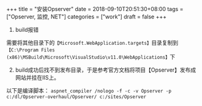 +++
title = "安装Opserver"
date = 2018-09-10T20:51:30+08:00
tags = ["Opserver, 监控, NET"]
categories = ["work"]
draft = false
+++

1. build报错

需要将其他目录下的`【Microsoft.WebApplication.targets】`目录复制到`【C:\Program Files (x86)\MSBuild\Microsoft\VisualStudio\v11.0\WebApplications】`下

2. build成功后找不到发布目录，于是参考官方文档将项目【Opserver】发布成网站并挂在IIS上。

以下是编译脚本：
`aspnet_compiler /nologo -f -c -v Opserver -p c:/dl/Opserver-overhaul/Opserver/ c:/sites/Opserver`